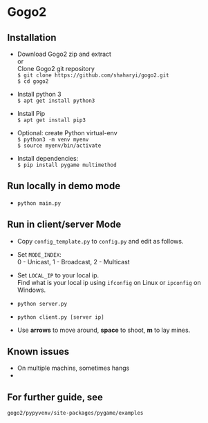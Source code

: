 # Gogo2

## Installation
* Download Gogo2 zip and extract  
  or  
  Clone Gogo2 git repository  
  `$ git clone https://github.com/shaharyi/gogo2.git`  
  `$ cd gogo2`
  

* Install python 3  
  `$ apt get install python3`
  

* Install Pip  
  `$ apt get install pip3`     
  

* Optional: create Python virtual-env   
`$ python3 -m venv myenv`  
`$ source myenv/bin/activate`  


* Install dependencies:  
  `$ pip install pygame multimethod`
  
## Run locally in demo mode
* `python main.py`

## Run in client/server Mode
* Copy `config_template.py` to `config.py` and edit as follows.

  
* Set `MODE_INDEX`:  
  0 - Unicast, 1 - Broadcast, 2 - Multicast
  

* Set `LOCAL_IP` to your local ip.  
  Find what is your local ip using `ifconfig` on Linux or
  `ipconfig` on Windows.
  

* `python server.py`
  

* `python client.py [server ip]`
  

* Use __arrows__ to move around, __space__ to shoot, __m__ to lay mines.

## Known issues
* On multiple machins, sometimes hangs
*

## For further guide, see 
`gogo2/pypyvenv/site-packages/pygame/examples`